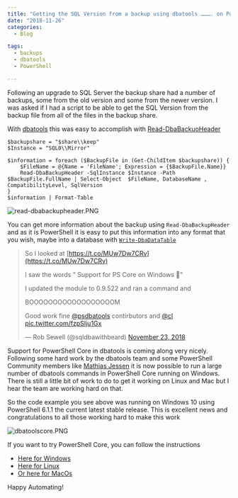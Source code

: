 ```yaml
---
title: "Getting the SQL Version from a backup using dbatools ………. on PowerShell Core"
date: "2018-11-26" 
categories:
  - Blog

tags:
  - backups
  - dbatools
  - PowerShell

---
```

Following an upgrade to SQL Server the backup share had a number of backups, some from the old version and some from the newer version. I was asked if I had a script to be able to get the SQL Version from the backup file from all of the files in the backup share.

With [dbatools](http://dbatools,io) this was easy to accomplish with [Read-DbaBackuoHeader](https://docs.dbatools.io/#Read-DbaBackupHeader)
```
$backupshare = "$share\\keep"
$Instance = "SQL0\\Mirror"

$information = foreach ($BackupFile in (Get-ChildItem $backupshare)) {
    $FileName = @{Name = 'FileName'; Expression = {$BackupFile.Name}}
    Read-DbaBackupHeader -SqlInstance $Instance -Path $BackupFile.FullName | Select-Object  $FileName, DatabaseName , CompatibilityLevel, SqlVersion
}
$information | Format-Table
```
![read-dbabackupheader.PNG](https://blog.robsewell.com/assets/uploads/2018/11/read-dbabackupheader.png)

You can get more information about the backup using `Read-DbaBackupHeader` and as it is PowerShell it is easy to put this information into any format that you wish, maybe into a database with [`Write-DbaDataTable`](https://docs.dbatools.io/#Write-DbaDataTable)

> So I looked at [https://t.co/MUw7Dw7CRv](https://t.co/MUw7Dw7CRv)
> 
> I saw the words " Support for PS Core on Windows 🎉"
> 
> I updated the module to 0.9.522 and ran a command and
> 
> BOOOOOOOOOOOOOOOOOOM
> 
> Good work fine [@psdbatools](https://twitter.com/psdbatools?ref_src=twsrc%5Etfw) contirbutors and [@cl](https://twitter.com/cl?ref_src=twsrc%5Etfw) [pic.twitter.com/fzpSIju1Gx](https://t.co/fzpSIju1Gx)
> 
> — Rob Sewell (@sqldbawithbeard) [November 23, 2018](https://twitter.com/sqldbawithbeard/status/1065955800823332864?ref_src=twsrc%5Etfw)

Support for PowerShell Core in dbatools is coming along very nicely. Following some hard work by the dbatools team and some PowerShell Community members like [Mathias Jessen](https://twitter.com/IISResetMe) it is now possible to run a large number of dbatools commands in PowerShell Core running on Windows. There is still a little bit of work to do to get it working on Linux and Mac but I hear the team are working hard on that.

So the code example you see above was running on Windows 10 using PowerShell 6.1.1 the current latest stable release. This is excellent news and congratulations to all those working hard to make this work

![dbatoolscore.PNG](https://blog.robsewell.com/assets/uploads/2018/11/dbatoolscore.png)

If you want to try PowerShell Core, you can follow the instructions

*   [Here for Windows](https://docs.microsoft.com/en-gb/powershell/scripting/setup/installing-powershell-core-on-windows?view=powershell-6)
*   [Here for Linux](https://docs.microsoft.com/en-gb/powershell/scripting/setup/installing-powershell-core-on-linux?view=powershell-6)
*   [Or here for MacOs](https://docs.microsoft.com/en-gb/powershell/scripting/setup/installing-powershell-core-on-macos?view=powershell-6)

Happy Automating!


